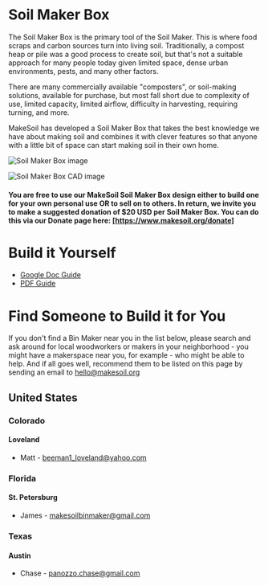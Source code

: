 # Soil Maker Box

The Soil Maker Box is the primary tool of the Soil Maker. This is where food scraps and carbon sources turn into living soil. Traditionally, a compost heap or pile was a good process to create soil, but that's not a suitable approach for many people today given limited space, dense urban environments, pests, and many other factors.

There are many commercially available "composters", or soil-making solutions, available for purchase, but most fall short due to complexity of use, limited capacity, limited airflow, difficulty in harvesting, requiring turning, and more.

MakeSoil has developed a Soil Maker Box that takes the best knowledge we have about making soil and combines it with clever features so that anyone with a little bit of space can start making soil in their own home. 

![Soil Maker Box image](https://raw.githubusercontent.com/MakeSoil/public-pages/master/images/SoilMakerBoxNC.png)

![Soil Maker Box CAD image](https://raw.githubusercontent.com/MakeSoil/public-pages/master/images/ms-soil-maker-box.png)

#### You are free to use our MakeSoil Soil Maker Box design either to build one for your own personal use OR to sell on to others. In return, we invite you to make a suggested donation of $20 USD per Soil Maker Box. You can do this via our Donate page here: [https://www.makesoil.org/donate]

# Build it Yourself
<ul>
  <li><a href="https://docs.google.com/document/d/1o8ayV6HfW81whocVO45VTXVj04JhL7x7xU_PqTRg0is/edit?usp=sharing" target="_blank">Google Doc Guide</a></li>
  <li><a href="https://drive.google.com/file/d/1p_UQAbEUt_omksB3pV5kMDb7WTXJHrTj/view?usp=sharing" target="_blank">PDF Guide</a></li>
</ul>

# Find Someone to Build it for You

If you don't find a Bin Maker near you in the list below, please search and ask around for local woodworkers or makers in your neighborhood - you might have a makerspace near you, for example - who might be able to help. And if all goes well, recommend them to be listed on this page by sending an email to hello@makesoil.org

## United States

### Colorado
#### Loveland
* Matt - beeman1_loveland@yahoo.com

### Florida
#### St. Petersburg
* James - makesoilbinmaker@gmail.com

### Texas
#### Austin
* Chase - panozzo.chase@gmail.com

